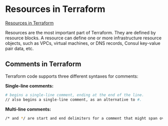 # Resources in Terraform

[Resources in Terraform](https://developer.hashicorp.com/terraform/language/resources/syntax)

Resources are the most important part of Terraform. They are defined by resource blocks. 
A resource can define one or more infrastructure resource objects, such as VPCs, virtual machines, or DNS records, Consul key-value pair data, etc.

## Comments in Terraform

Terraform code supports three different syntaxes for comments:

**Single-line comments:**
```sh
# begins a single-line comment, ending at the end of the line.
// also begins a single-line comment, as an alternative to #.
```
**Multi-line comments:**
```sh
/* and */ are start and end delimiters for a comment that might span over multiple lines.
```
